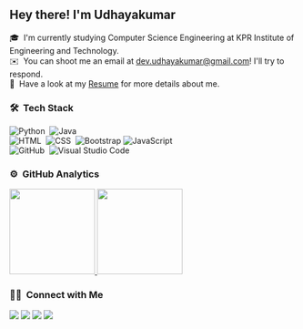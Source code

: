 
<h2>Hey there! I'm Udhayakumar</h2>

🎓 &nbsp;I'm currently studying Computer Science Engineering at KPR Institute of Engineering and Technology.\
✉️ &nbsp;You can shoot me an email at dev.udhayakumar@gmail.com! I'll try to respond.\
📄 &nbsp;Have a look at my [Resume](https://drive.google.com/file/d/1KnIaJdtu-YmgH2nJzAMh3QXkqUnAQxNa/view?usp=sharing) for more details about me.



### 🛠 &nbsp;Tech Stack

![Python](https://img.shields.io/badge/-Python-05122A?style=flat&logo=python)&nbsp;
![Java](https://img.shields.io/badge/-Java-05122A?style=flat&logo=Java&logoColor=FFA518)&nbsp;\
![HTML](https://img.shields.io/badge/-HTML-05122A?style=flat&logo=HTML5)&nbsp;
![CSS](https://img.shields.io/badge/-CSS-05122A?style=flat&logo=CSS3&logoColor=1572B6)&nbsp;
![Bootstrap](https://img.shields.io/badge/-Bootstrap-05122A?style=flat&logo=bootstrap&logoColor=563D7C)
![JavaScript](https://img.shields.io/badge/-JavaScript-05122A?style=flat&logo=javascript)&nbsp;\
![GitHub](https://img.shields.io/badge/-GitHub-05122A?style=flat&logo=github)&nbsp;
![Visual Studio Code](https://img.shields.io/badge/-Visual%20Studio%20Code-05122A?style=flat&logo=visual-studio-code&logoColor=007ACC)&nbsp;



### ⚙️ &nbsp;GitHub Analytics

<p align="left">
<a href="https://github.com/dev-udhayakumar">
  <img height="150em" src="https://github-readme-stats-eight-theta.vercel.app/api?username=dev-udhayakumar&show_icons=true&theme=algolia&include_all_commits=true&count_private=true"/>
  <img height="150em" src="https://github-readme-stats-eight-theta.vercel.app/api/top-langs/?username=dev-udhayakumar&layout=compact&langs_count=8&theme=algolia"/>
</a>
</p>

### 🤝🏻 &nbsp;Connect with Me

<p align="left">
<a href="https://www.linkedin.com/in/udhayakumar-t-a0a782191/"><img src="https://img.shields.io/badge/-dev_udhayakumar-0077B5?style=flat&logo=Linkedin&logoColor=white"/></a>
<a href="mailto:dev.udhayakumar@gmail.com"><img src="https://img.shields.io/badge/-dev.udhayakumar-D14836?style=flat&logo=Gmail&logoColor=white"/></a>
<a href="https://www.instagram.com/dev_udhayakumar/"><img src="https://img.shields.io/badge/-@dev_udhayakumar-E4405F?style=flat&logo=Instagram&logoColor=white"/></a>
<a href="https://twitter.com/dev_udhayakumar"><img src="https://img.shields.io/badge/-@dev_udhayakumar-1877F2?style=flat&logo=twitter&logoColor=white"/></a>
</p>
